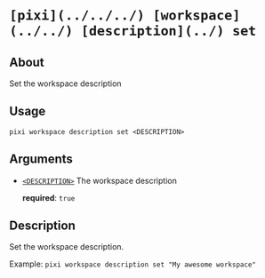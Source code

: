 # `[pixi](../../../) [workspace](../../) [description](../) set`

## About

Set the workspace description

## Usage

```text
pixi workspace description set <DESCRIPTION>

```

## Arguments

- [`<DESCRIPTION>`](#arg-%3CDESCRIPTION%3E) The workspace description

  **required**: `true`

## Description

Set the workspace description.

Example: `pixi workspace description set "My awesome workspace"`
